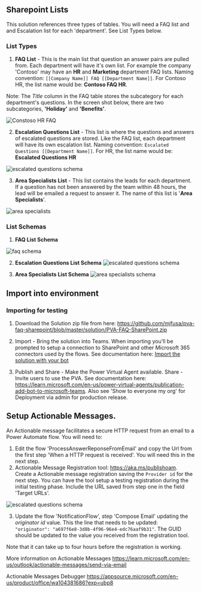 ## Sharepoint Lists
This solution references three types of tables. You will need a FAQ list and and Escalation list for each 'department'. See List Types below.

### List Types
1. **FAQ List** - This is the main list that question an answer pairs are pulled from. Each department will have it's own list. For example the company 'Contoso' may have an **HR** and **Marketing** department FAQ lists. Naming convention: ```[[Company Name]] FAQ [[Department Name]]```. For Contoso HR, the list name would be: **Contoso FAQ HR**.

Note: The *Title* column in the FAQ table stores the subcategory for each department's questions. In the screen shot below, there are two subcategories, **'Holiday'** and **'Benefits'**.

![Constoso HR FAQ](./images/ContosoFAQ.png)

2. **Escalation Questions List** - This list is where the questions and answers of escalated questions are stored. Like the FAQ list, each department will have its own escalation list. Naming convention: ```Escalated Questions [[Department Name]]```. For HR, the list name would be: **Escalated Questions HR**

![escalated questions schema](./images/escquestions.png)

3. **Area Specialists List** -  This list contains the leads for each department. If a question has not been answered by the team within 48 hours, the lead will be emailed a request to answer it. The name of this list is '**Area Specialists**'.

![area specialists](./images/specialists.png)


### List Schemas

1. **FAQ List Schema** 

![faq schema](./images/ContosoFAQSchema.png)

2. **Escalation Questions List Schema** 
![escalated questions schema](./images/escquestionsSchema.png)

3. **Area Specialists List Schema**
![area specialists schema](./images/specialistsschema.png)

## Import into environment

### Importing for testing

1. Download the Solution zip file from here: https://github.com/mjfusa/pva-faq-sharepoint/blob/master/solution/PVA-FAQ-SharePoint.zip

2. Import - Bring the solution into Teams. When importing you'll be prompted to setup a connection to SharePoint and other Microsoft 365 connectors used by the flows.
See documentation here:  [Import the solution with your bot](https://learn.microsoft.com/en-us/power-virtual-agents/authoring-export-import-bots#import-the-solution-with-your-bot)

3. Publish and Share - Make the Power Virtual Agent available.
Share - Invite users to use the PVA.
See documentation here: https://learn.microsoft.com/en-us/power-virtual-agents/publication-add-bot-to-microsoft-teams. Also see 'Show to everyone my org' for Deployment via admin for production release.


## Setup Actionable Messages.

An Actionable message facilitates a secure HTTP request from an email to a Power Automate flow. You will need to:

1. Edit the flow 'ProcessAnswerReponseFromEmail' and copy the Url from the first step 'When a HTTP request is received'. You will need this in the next step.
1. Actionable Message Registration tool: https://aka.ms/publishoam. Create a Actionable message registration saving the ```Provider id``` for the next step. You can have the tool setup a testing registration during the initial testing phase. Include the URL saved from step one in the field 'Target URLs'.

![escalated questions schema](./images/actionm.png)
 
3. Update the flow 'NotificationFlow', step 'Compose Email' updating the *originator id* value. This the line that needs to be updated: ```  "originator": "a697f6e8-3d8b-4f96-96e4-edc76aaf9b31"```. The GUID should be updated to the value you received from the registration tool. 

Note that it can take up to four hours before the registration is working. 

More information on Actionable Messages
https://learn.microsoft.com/en-us/outlook/actionable-messages/send-via-email

Actionable Messages Debugger
https://appsource.microsoft.com/en-us/product/office/wa104381686?exp=ubp8

